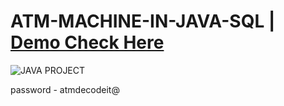 # ATM-MACHINE-IN-JAVA-SQL | <a href="https://www.youtube.com/channel/UCT_AueT6uCmtMshzpToJrxg">Demo Check Here</a>

![JAVA PROJECT](https://user-images.githubusercontent.com/78493976/137742071-fa264ce0-5a73-4f03-9aa0-8e9924380dc5.jpg)



password - atmdecodeit@
